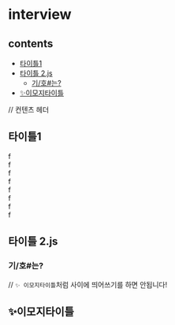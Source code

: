 # interview
## contents
- [타이틀1](#타이틀1)
- [타이틀 2.js](#타이틀-2js)
	- [기/호#는?](#기호는)
- [✨이모지타이틀](#이모지타이틀)



// 컨텐츠 헤더
## 타이틀1
f  
f  
f  
f  
f  
f  
f  
f  

## 타이틀 2.js
### 기/호#는?
// `✨ 이모지타이틀`처럼 사이에 띄어쓰기를 하면 안됩니다! 
## ✨이모지타이틀 
